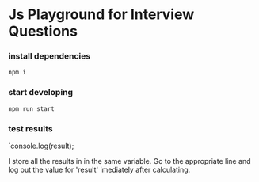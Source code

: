 # Js Playground for Interview Questions

### install dependencies
`npm i`

### start developing
`npm run start`

### test results
`console.log(result);

I store all the results in in the same variable. Go to the appropriate
line and log out the value for 'result' imediately after calculating.
